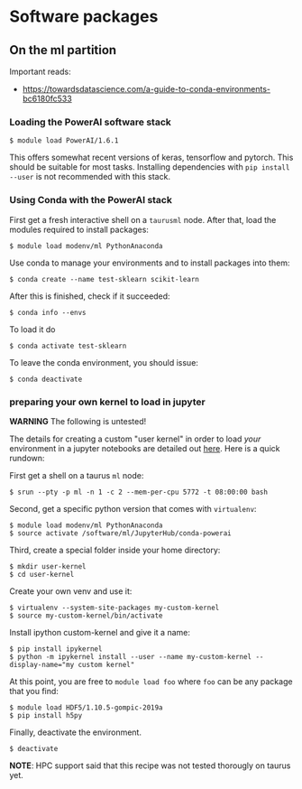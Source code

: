 # Software packages

## On the ml partition

Important reads:

- https://towardsdatascience.com/a-guide-to-conda-environments-bc6180fc533


### Loading the PowerAI software stack

```
$ module load PowerAI/1.6.1
```

This offers somewhat recent versions of keras, tensorflow and pytorch. This should be suitable for most tasks. Installing dependencies with `pip install --user` is not recommended with this stack.


### Using Conda with the PowerAI stack

First get a fresh interactive shell on a `taurusml` node. After that, load the modules required to install packages:

``` shell
$ module load modenv/ml PythonAnaconda
```

Use conda to manage your environments and to install packages into them:

```
$ conda create --name test-sklearn scikit-learn
```

After this is finished, check if it succeeded:

```
$ conda info --envs
```

To load it do

```
$ conda activate test-sklearn
```

To leave the conda environment, you should issue:

```
$ conda deactivate
```


### preparing your own kernel to load in jupyter

**WARNING** The following is untested!

The details for creating a custom "user kernel" in order to load *your* environment in a jupyter notebooks are detailed out [here](https://doc.zih.tu-dresden.de/hpc-wiki/bin/view/Compendium/JupyterHub). Here is a quick rundown:

First get a shell on a taurus `ml` node:

``` shell
$ srun --pty -p ml -n 1 -c 2 --mem-per-cpu 5772 -t 08:00:00 bash
```

Second, get a specific python version that comes with `virtualenv`:

``` shell
$ module load modenv/ml PythonAnaconda
$ source activate /software/ml/JupyterHub/conda-powerai 
```

Third, create a special folder inside your home directory:

``` shell
$ mkdir user-kernel
$ cd user-kernel
```

Create your own venv and use it:

``` shell
$ virtualenv --system-site-packages my-custom-kernel
$ source my-custom-kernel/bin/activate
```

Install ipython custom-kernel and give it a name:

``` shell
$ pip install ipykernel
$ python -m ipykernel install --user --name my-custom-kernel --display-name="my custom kernel"
```

At this point, you are free to `module load foo` where `foo` can be any package that you find:

``` shell
$ module load HDF5/1.10.5-gompic-2019a
$ pip install h5py
```

Finally, deactivate the environment.

``` shell
$ deactivate
```

**NOTE**: HPC support said that this recipe was not tested thorougly on taurus yet.


